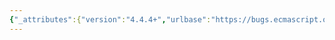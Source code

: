 ```yaml
---
{"_attributes":{"version":"4.4.4+","urlbase":"https://bugs.ecmascript.org/","maintainer":"dherman@mozilla.com"},"bug":{"bug_id":848,"creation_ts":"2012-10-27 23:55:00 -0700","short_desc":"10.2.1.4.6: undefined \"V\"","delta_ts":"2012-11-23 09:45:26 -0800","product":"Draft for 6th Edition","component":"editorial issue","version":"Rev 11: October 26, 2012 Draft","rep_platform":"All","op_sys":"All","bug_status":"RESOLVED","resolution":"FIXED","priority":"Normal","bug_severity":"normal","everconfirmed":true,"reporter":{"uid":"jmdyck","name":"Michael Dyck"},"assigned_to":{"uid":"allen","name":"Allen Wirfs-Brock"},"long_desc":[{"commentid":2243,"comment_count":0,"who":{"uid":"jmdyck","name":"Michael Dyck"},"bug_when":"2012-10-27 23:55:33 -0700","thetext":"In 10.2.1.4.6 \"GetBindingValue(N,S)\",\nsteps 3.a and 5 refer to metavariable V,\nwhich is not defined.\n\nDelete it, I think."},{"commentid":2277,"comment_count":1,"who":{"uid":"allen","name":"Allen Wirfs-Brock"},"bug_when":"2012-10-29 12:25:15 -0700","thetext":"corrected in rev 12 editor's draft"},{"commentid":2596,"comment_count":2,"who":{"uid":"allen","name":"Allen Wirfs-Brock"},"bug_when":"2012-11-23 09:45:26 -0800","thetext":"corrected in rev 12, Nov. 22, 2012 draft"}]}}
---
```

